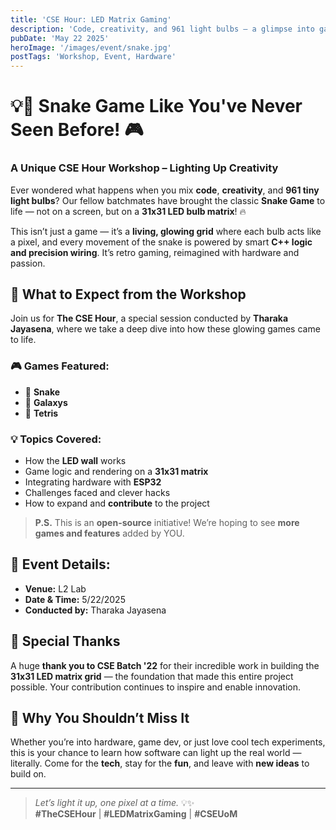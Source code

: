 ```yaml
---
title: 'CSE Hour: LED Matrix Gaming'
description: 'Code, creativity, and 961 light bulbs — a glimpse into game development like never before. 💡🎮'
pubDate: 'May 22 2025'
heroImage: '/images/event/snake.jpg'
postTags: 'Workshop, Event, Hardware'
---
```


# 💡🐍 Snake Game Like You've Never Seen Before! 🎮  
### A Unique CSE Hour Workshop – Lighting Up Creativity  

Ever wondered what happens when you mix **code**, **creativity**, and **961 tiny light bulbs**? Our fellow batchmates have brought the classic **Snake Game** to life — not on a screen, but on a **31x31 LED bulb matrix**! 🔥

This isn’t just a game — it’s a **living, glowing grid** where each bulb acts like a pixel, and every movement of the snake is powered by smart **C++ logic and precision wiring**. It’s retro gaming, reimagined with hardware and passion.

## 🔧 What to Expect from the Workshop  

Join us for **The CSE Hour**, a special session conducted by **Tharaka Jayasena**, where we take a deep dive into how these glowing games came to life.

### 🎮 Games Featured:
- 🐍 **Snake**
- 🚀 **Galaxys**
- 🧱 **Tetris**

### 💡 Topics Covered:
- How the **LED wall** works
- Game logic and rendering on a **31x31 matrix**
- Integrating hardware with **ESP32**
- Challenges faced and clever hacks
- How to expand and **contribute** to the project

> **P.S.** This is an **open-source** initiative! We’re hoping to see **more games and features** added by YOU.

## 📍 Event Details:
- **Venue:** L2 Lab  
- **Date & Time:** 5/22/2025
- **Conducted by:** Tharaka Jayasena

## 🙌 Special Thanks

A huge **thank you to CSE Batch '22** for their incredible work in building the  **31x31 LED matrix grid** — the foundation that made this entire project possible. Your contribution continues to inspire and enable innovation.


## 🌟 Why You Shouldn’t Miss It

Whether you’re into hardware, game dev, or just love cool tech experiments, this is your chance to learn how software can light up the real world — literally. Come for the **tech**, stay for the **fun**, and leave with **new ideas** to build on.

---

> *Let’s light it up, one pixel at a time.* 💡✨  
> **#TheCSEHour** | **#LEDMatrixGaming** | **#CSEUoM**

```
